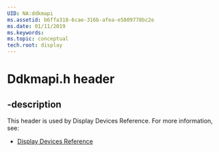 ```yaml
---
UID: NA:ddkmapi
ms.assetid: b6ffa318-6cae-316b-afea-e5809778bc2e
ms.date: 01/11/2019
ms.keywords: 
ms.topic: conceptual
tech.root: display
---
```


# Ddkmapi.h header


## -description


This header is used by Display Devices Reference. For more information, see:

- [Display Devices Reference](../_display/index.md)

